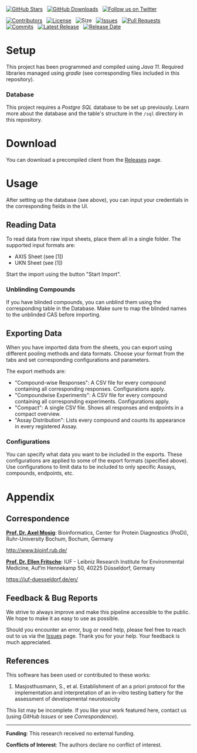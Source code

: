 
[![GitHub Stars](https://img.shields.io/github/stars/RUB-Bioinf/OmniNeuroDatabaseClient.svg?style=social&label=Star)](https://github.com/RUB-Bioinf/OmniNeuroDatabaseClient) 
&nbsp;
[![GitHub Downloads](https://img.shields.io/github/downloads/RUB-Bioinf/OmniNeuroDatabaseClient/total?style=social)](https://github.com/RUB-Bioinf/OmniNeuroDatabaseClient/releases) 
&nbsp;
[![Follow us on Twitter](https://img.shields.io/twitter/follow/NilsFoer?style=social&logo=twitter)](https://twitter.com/intent/follow?screen_name=NilsFoer)

[![Contributors](https://img.shields.io/github/contributors/RUB-Bioinf/OmniNeuroDatabaseClient?style=flat)](https://github.com/RUB-Bioinf/OmniNeuroDatabaseClient/graphs/contributors)
&nbsp;
[![License](https://img.shields.io/github/license/RUB-Bioinf/OmniNeuroDatabaseClient?color=green&style=flat)](https://github.com/RUB-Bioinf/OmniNeuroDatabaseClient/LICENSE)
&nbsp;
![Size](https://img.shields.io/github/repo-size/RUB-Bioinf/OmniNeuroDatabaseClient?style=flat)
&nbsp;
[![Issues](https://img.shields.io/github/issues/RUB-Bioinf/OmniNeuroDatabaseClient?style=flat)](https://github.com/RUB-Bioinf/OmniNeuroDatabaseClient/issues)
&nbsp;
[![Pull Requests](https://img.shields.io/github/issues-pr/RUB-Bioinf/OmniNeuroDatabaseClient?style=flat)](https://github.com/RUB-Bioinf/OmniNeuroDatabaseClient/pulls)
&nbsp;
[![Commits](https://img.shields.io/github/commit-activity/m/RUB-Bioinf/OmniNeuroDatabaseClient?style=flat)](https://github.com/RUB-Bioinf/OmniNeuroDatabaseClient/)
&nbsp;
[![Latest Release](https://img.shields.io/github/v/release/RUB-Bioinf/OmniNeuroDatabaseClient?style=flat)](https://github.com/RUB-Bioinf/OmniNeuroDatabaseClient/)
&nbsp;
[![Release Date](https://img.shields.io/github/release-date/RUB-Bioinf/OmniNeuroDatabaseClient?style=flat)](https://github.com/RUB-Bioinf/OmniNeuroDatabaseClient/releases)

# Setup
This project has been programmed and compiled using *Java 11*.
Required libraries managed using *gradle* (see corresponding files included in this repository).

### Database
This project requires a *Postgre SQL* database to be set up previously.
Learn more about the database and the table's structure in the `/sql` directory in this repository.

# Download
You can download a precompiled client from the [Releases](https://github.com/RUB-Bioinf/OmniNeuroDatabaseClient/releases) page.

# Usage
After setting up the database (see above), you can input your credentials in the corresponding fields in the UI.

## Reading Data
To read data from raw input sheets, place them all in a single folder.
The supported input formats are:
 - AXIS Sheet (see [1])
 - UKN Sheet (see [1])
 
 Start the import using the button "Start Import".

### Unblinding Compounds
If you have blinded compounds, you can unblind them using the corresponding table in the Database.
Make sure to map the blinded names to the unblinded CAS before importing.

## Exporting Data
When you have imported data from the sheets, you can export using different pooling methods and data formats.
Choose your format from the tabs and set corresponding configurations and parameters.

The export methods are:
 - "Compound-wise Responses": A CSV file for every compound containing all corresponding responses. Configurations apply.
 - "Compoundwise Experiments": A CSV file for every compound containing all corresponding experiments. Configurations apply.
 - "Compact": A single CSV file. Shows all responses and endpoints in a compact overview.
 - "Assay Distribution": Lists every compound and counts its appearance in every registered Assay.

### Configurations
You can specify what data you want to be included in the exports.
These configurations are applied to some of the export formats (specified above).
Use configurations to limit data to be included to only specific Assays, compounds, endpoints, etc.

# Appendix

## Correspondence

[**Prof. Dr. Axel Mosig**](mailto:axel.mosig@rub.de): Bioinformatics, Center for Protein Diagnostics (ProDi), Ruhr-University Bochum, Bochum, Germany

http://www.bioinf.rub.de/

[**Prof. Dr. Ellen Fritsche**](mailto:ellen.fritsche@iuf-duesseldorf.de): IUF - Leibniz Research Institute for Environmental Medicine, Auf’m Hennekamp 50, 40225 Düsseldorf, Germany

https://iuf-duesseldorf.de/en/

## Feedback & Bug Reports

We strive to always improve and make this pipeline accessible to the public.
We hope to make it as easy to use as possible.

Should you encounter an error, bug or need help, please feel free to reach out to us via the [Issues](https://github.com/RUB-Bioinf/OmniNeuroDatabaseClient/issues) page.
Thank you for your help. Your feedback is much appreciated.

## References

This software has been used or contributed to these works:

1. Masjosthusmann, S., et al. Establishment of an a priori protocol for the implementation and interpretation of an in-vitro testing battery for the assessment of developmental neurotoxicity

This list may be incomplete.
If you like your work featured here, contact us (using *GitHub Issues* or see *Correspondence*).

***

**Funding**: This research received no external funding.

**Conflicts of Interest**: The authors declare no conflict of interest.
